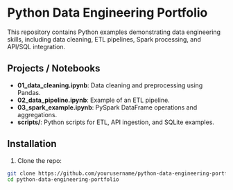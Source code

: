 # Python Data Engineering Portfolio

This repository contains Python examples demonstrating data engineering skills, including data cleaning, ETL pipelines, Spark processing, and API/SQL integration.

## Projects / Notebooks

- **01_data_cleaning.ipynb**: Data cleaning and preprocessing using Pandas.
- **02_data_pipeline.ipynb**: Example of an ETL pipeline.
- **03_spark_example.ipynb**: PySpark DataFrame operations and aggregations.
- **scripts/**: Python scripts for ETL, API ingestion, and SQLite examples.

## Installation

1. Clone the repo:

```bash
git clone https://github.com/yourusername/python-data-engineering-portfolio.git
cd python-data-engineering-portfolio
